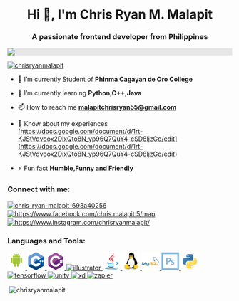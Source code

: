 <h1 align="center">Hi 👋, I'm Chris Ryan M. Malapit</h1>
<h3 align="center">A passionate frontend developer from Philippines</h3>
<img style="display: block;-webkit-user-select: none;margin: auto;background-color: hsl(0, 0%, 90%);" src="https://i2.wp.com/i.giphy.com/media/OWgDiFQbtizpdLewE5/giphy-downsized.gif?w=770&amp;ssl=1">

<p align="left"> <a href="https://github.com/ryo-ma/github-profile-trophy"><img src="https://github-profile-trophy.vercel.app/?username=chrisryanmalapit" alt="chrisryanmalapit" /></a> </p>

- 🔭 I’m currently Student of **Phinma Cagayan de Oro College**

- 🌱 I’m currently learning **Python,C++,Java**

- 📫 How to reach me **malapitchrisryan55@gmail.com**

- 📄 Know about my experiences [https://docs.google.com/document/d/1rt-KJStVdvoox2DixQto8N_yp96Q7QuY4-cSD8ljzGo/edit](https://docs.google.com/document/d/1rt-KJStVdvoox2DixQto8N_yp96Q7QuY4-cSD8ljzGo/edit)

- ⚡ Fun fact **Humble,Funny and Friendly**

<h3 align="left">Connect with me:</h3>
<p align="left">
<a href="https://linkedin.com/in/chris-ryan-malapit-693a40256" target="blank"><img align="center" src="https://raw.githubusercontent.com/rahuldkjain/github-profile-readme-generator/master/src/images/icons/Social/linked-in-alt.svg" alt="chris-ryan-malapit-693a40256" height="30" width="40" /></a>
<a href="https://fb.com/https://www.facebook.com/chris.malapit.5/map" target="blank"><img align="center" src="https://raw.githubusercontent.com/rahuldkjain/github-profile-readme-generator/master/src/images/icons/Social/facebook.svg" alt="https://www.facebook.com/chris.malapit.5/map" height="30" width="40" /></a>
<a href="https://instagram.com/https://www.instagram.com/chrisryanmalapit/" target="blank"><img align="center" src="https://raw.githubusercontent.com/rahuldkjain/github-profile-readme-generator/master/src/images/icons/Social/instagram.svg" alt="https://www.instagram.com/chrisryanmalapit/" height="30" width="40" /></a>
</p>

<h3 align="left">Languages and Tools:</h3>
<p align="left"> <a href="https://developer.android.com" target="_blank" rel="noreferrer"> <img src="https://raw.githubusercontent.com/devicons/devicon/master/icons/android/android-original-wordmark.svg" alt="android" width="40" height="40"/> </a> <a href="https://www.w3schools.com/cpp/" target="_blank" rel="noreferrer"> <img src="https://raw.githubusercontent.com/devicons/devicon/master/icons/cplusplus/cplusplus-original.svg" alt="cplusplus" width="40" height="40"/> </a> <a href="https://www.w3schools.com/cs/" target="_blank" rel="noreferrer"> <img src="https://raw.githubusercontent.com/devicons/devicon/master/icons/csharp/csharp-original.svg" alt="csharp" width="40" height="40"/> </a> <a href="https://www.adobe.com/in/products/illustrator.html" target="_blank" rel="noreferrer"> <img src="https://www.vectorlogo.zone/logos/adobe_illustrator/adobe_illustrator-icon.svg" alt="illustrator" width="40" height="40"/> </a> <a href="https://www.java.com" target="_blank" rel="noreferrer"> <img src="https://raw.githubusercontent.com/devicons/devicon/master/icons/java/java-original.svg" alt="java" width="40" height="40"/> </a> <a href="https://www.linux.org/" target="_blank" rel="noreferrer"> <img src="https://raw.githubusercontent.com/devicons/devicon/master/icons/linux/linux-original.svg" alt="linux" width="40" height="40"/> </a> <a href="https://www.mysql.com/" target="_blank" rel="noreferrer"> <img src="https://raw.githubusercontent.com/devicons/devicon/master/icons/mysql/mysql-original-wordmark.svg" alt="mysql" width="40" height="40"/> </a> <a href="https://www.photoshop.com/en" target="_blank" rel="noreferrer"> <img src="https://raw.githubusercontent.com/devicons/devicon/master/icons/photoshop/photoshop-line.svg" alt="photoshop" width="40" height="40"/> </a> <a href="https://www.python.org" target="_blank" rel="noreferrer"> <img src="https://raw.githubusercontent.com/devicons/devicon/master/icons/python/python-original.svg" alt="python" width="40" height="40"/> </a> <a href="https://www.tensorflow.org" target="_blank" rel="noreferrer"> <img src="https://www.vectorlogo.zone/logos/tensorflow/tensorflow-icon.svg" alt="tensorflow" width="40" height="40"/> </a> <a href="https://unity.com/" target="_blank" rel="noreferrer"> <img src="https://www.vectorlogo.zone/logos/unity3d/unity3d-icon.svg" alt="unity" width="40" height="40"/> </a> <a href="https://www.adobe.com/products/xd.html" target="_blank" rel="noreferrer"> <img src="https://cdn.worldvectorlogo.com/logos/adobe-xd.svg" alt="xd" width="40" height="40"/> </a> <a href="https://zapier.com" target="_blank" rel="noreferrer"> <img src="https://www.vectorlogo.zone/logos/zapier/zapier-icon.svg" alt="zapier" width="40" height="40"/> </a> </p>

<p>&nbsp;<img align="center" src="https://github-readme-stats.vercel.app/api?username=chrisryanmalapit&show_icons=true&locale=en" alt="chrisryanmalapit" /></p>
